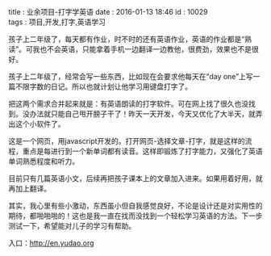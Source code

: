 title : 业余项目-打字学英语 
date : 2016-01-13 18:46
id : 10029  
tags : 项目,开发,打字,英语学习

孩子上二年级了，每天都有作业，时不时的还有英语作业，英语的作业都是“熟读”。可我也不会英语，只能拿着手机一边翻译一边教他，很费劲，效果也不是很好。

孩子上二年级了，经常会写一些东西，比如现在会要求他每天在“day one”上写一篇不限字数的日记。所以也就计划让他学习用键盘打字了。

把这两个需求合并起来就是：有英语朗读的打字软件。可在网上找了很久也没找到。没办法就只能自己甩开膀子干了！昨天一天开发，今天又优化了大半天，就弄出这个小软件了。

这是一个网页，用javascript开发的。打开网页-选择文章-打字，就是这样的流程，重点是每进行到一个新单词都有读音。这样即锻炼了打字能力，又强化了英语单词熟悉程度和听力。

目前只有几篇英语小文，后续再把孩子课本上的文章加入进来。如果用着好用，就再加上翻译。

其实，我心里有些小激动，东西虽小但自我感觉良好，不论是设计还是对实用性的期待，都啪啪啪的！这也是我一直在找而没找到一个轻松学习英语的方法。下一步测试一下，希望能对儿子的学习有帮助。

入口：<http://en.yudao.org>
